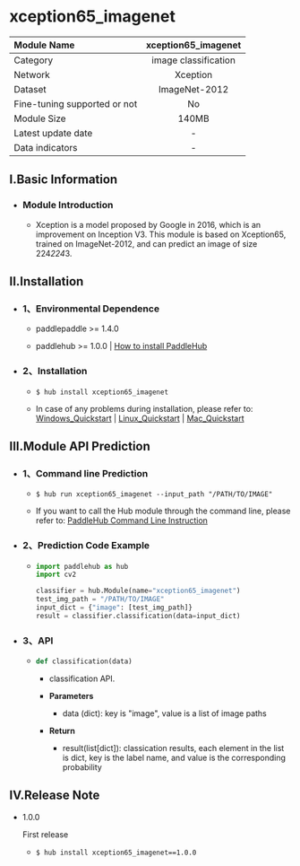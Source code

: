 # xception65_imagenet

|Module Name|xception65_imagenet|
| :--- | :---: |
|Category|image classification|
|Network|Xception|
|Dataset|ImageNet-2012|
|Fine-tuning supported or not|No|
|Module Size|140MB|
|Latest update date|-|
|Data indicators|-|


## I.Basic Information



- ### Module Introduction

  - Xception is a model proposed by Google in 2016, which is an improvement on Inception V3. This module is based on Xception65, trained on ImageNet-2012, and can predict an image of size 224*224*3.

## II.Installation

- ### 1、Environmental Dependence  

  - paddlepaddle >= 1.4.0  

  - paddlehub >= 1.0.0  | [How to install PaddleHub](../../../../docs/docs_en/get_start/installation.rst)


- ### 2、Installation

  - ```shell
    $ hub install xception65_imagenet
    ```
  - In case of any problems during installation, please refer to: [Windows_Quickstart](../../../../docs/docs_en/get_start/windows_quickstart.md) | [Linux_Quickstart](../../../../docs/docs_en/get_start/linux_quickstart.md) | [Mac_Quickstart](../../../../docs/docs_en/get_start/mac_quickstart.md)

## III.Module API Prediction

- ### 1、Command line Prediction

  - ```shell
    $ hub run xception65_imagenet --input_path "/PATH/TO/IMAGE"
    ```
  - If you want to call the Hub module through the command line, please refer to: [PaddleHub Command Line Instruction](../../../../docs/docs_ch/tutorial/cmd_usage.rst)

- ### 2、Prediction Code Example

  - ```python
    import paddlehub as hub
    import cv2

    classifier = hub.Module(name="xception65_imagenet")
    test_img_path = "/PATH/TO/IMAGE"
    input_dict = {"image": [test_img_path]}
    result = classifier.classification(data=input_dict)
    ```

- ### 3、API

  - ```python
    def classification(data)
    ```
    - classification API.
    - **Parameters**
      - data (dict): key is "image", value is a list of image paths

    - **Return**
      - result(list[dict]): classication results, each element in the list is dict, key is the label name, and value is the corresponding probability





## IV.Release Note

* 1.0.0

  First release

  - ```shell
    $ hub install xception65_imagenet==1.0.0
    ```
